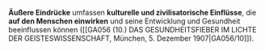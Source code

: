 
**Äußere Eindrücke** umfassen **kulturelle und zivilisatorische Einflüsse**, die **auf den Menschen einwirken** und seine Entwicklung und Gesundheit beeinflussen können ([[GA056 (10.) DAS GESUNDHEITSFIEBER IM LICHTE DER GEISTESWISSENSCHAFT, München, 5. Dezember 1907|GA056/10]]).
